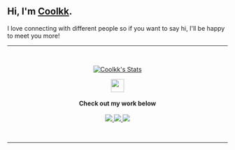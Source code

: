 ## Hi, I'm <a href="https://coolkk.net/" target="_blank">Coolkk</a>.

I love connecting with different people so if you want to say hi, I'll be happy to meet you more!

---

<br>

<p align="center">
  <a href="https://github.com/Coolkkmeat">
    <img src="https://github-readme-stats.vercel.app/api?username=Coolkkmeat&title_color=333" alt="Coolkk's Stats" >
  </a>
</p>

<p align="center">
  <a href="https://space.bilibili.com/24128189" target="_blank" alt="Bilibili" title="Bilibili">
    <img src="https://user-images.githubusercontent.com/29084184/166415345-91925d37-c66f-448f-8d75-c8355fe0b692.png" width="30px"/>
  </a>
  <br><br>
  <strong>Check out my work below</strong>
  <br><br>
  <a href="https://github.com/Coolkkmeat">
    <img src="https://badges.pufler.dev/visits/Coolkkmeat/Coolkkmeat?style=flat-square&color=black&logo=github">
  </a>
  <a href="https://github.com/Coolkkmeat">
    <img src="https://badges.pufler.dev/years/Coolkkmeat?style=flat-square&color=black&logo=github">
  </a>
  <a href="https://github.com/Coolkkmeat?tab=repositories">
    <img src="https://badges.pufler.dev/repos/Coolkkmeat?style=flat-square&color=black&logo=github">
  </a>
</p>

<br>

---